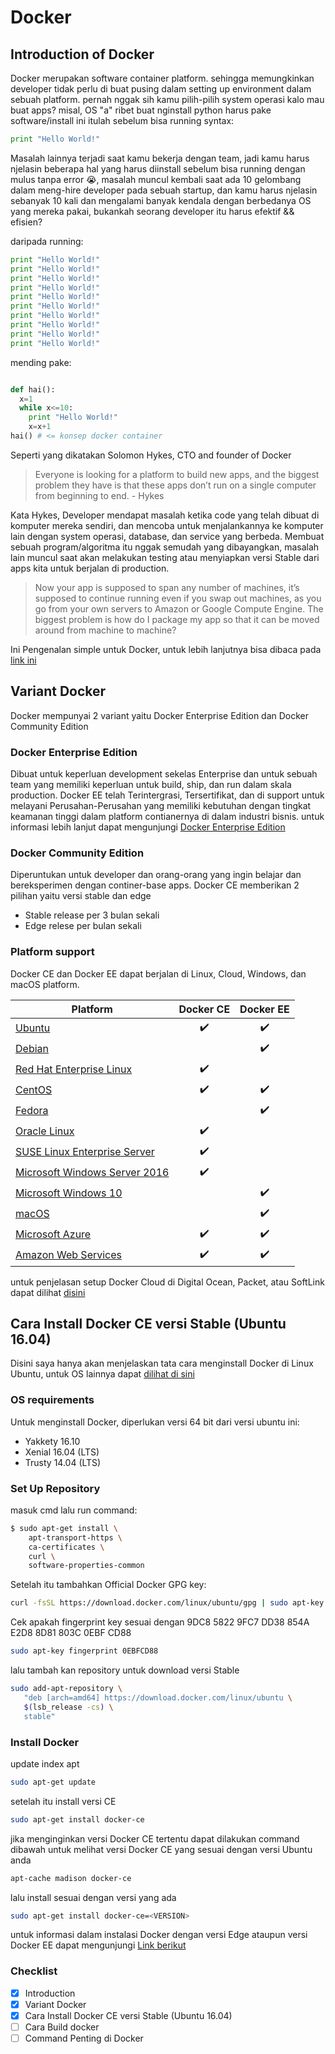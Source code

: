 # Docker

## Introduction of Docker
Docker merupakan software container platform. sehingga memungkinkan developer tidak perlu di buat pusing dalam setting up environment dalam sebuah platform. pernah nggak sih kamu pilih-pilih system operasi kalo mau buat apps? misal, OS "a" ribet buat nginstall python harus pake software/install ini itulah sebelum bisa running syntax:

```python
print "Hello World!"
```

Masalah lainnya terjadi saat kamu bekerja dengan team, jadi kamu harus njelasin beberapa hal yang harus diinstall sebelum bisa running dengan mulus tanpa error :sob:, masalah muncul kembali saat ada 10 gelombang dalam meng-hire developer pada sebuah startup, dan kamu harus njelasin sebanyak 10 kali dan mengalami banyak kendala dengan berbedanya OS yang mereka pakai, bukankah seorang developer itu harus efektif && efisien?

daripada running:

```python
print "Hello World!"
print "Hello World!"
print "Hello World!"
print "Hello World!"
print "Hello World!"
print "Hello World!"
print "Hello World!"
print "Hello World!"
print "Hello World!"
print "Hello World!"
```
mending pake:
```python

def hai():
  x=1
  while x<=10:
    print "Hello World!"
    x=x+1
hai() # <= konsep docker container
```

Seperti yang dikatakan Solomon Hykes, CTO and founder of Docker
>Everyone is looking for a platform to build new apps, and the biggest problem they have is that these apps don’t run on a single computer from beginning to end. - Hykes

Kata Hykes, Developer mendapat masalah ketika code yang telah dibuat di komputer mereka sendiri, dan mencoba untuk menjalankannya ke komputer lain dengan system operasi, database, dan service yang berbeda. Membuat sebuah program/algoritma itu nggak semudah yang dibayangkan, masalah lain muncul saat akan melakukan testing atau menyiapkan versi Stable dari apps kita untuk berjalan di production.

> Now your app is supposed to span any number of machines, it’s supposed to continue running even if you swap out machines, as you go from your own servers to Amazon or Google Compute Engine. The biggest problem is how do I package my app so that it can be moved around from machine to machine?

Ini Pengenalan simple untuk Docker, untuk lebih lanjutnya bisa dibaca pada [link ini](https://www.docker.com/what-docker)

## Variant Docker
Docker mempunyai 2 variant yaitu Docker Enterprise Edition dan Docker Community Edition

### Docker Enterprise Edition
Dibuat untuk keperluan development sekelas Enterprise dan untuk sebuah team yang memiliki keperluan untuk build, ship, dan run dalam skala production. Docker EE telah Terintergrasi, Tersertifikat, dan di support untuk melayani Perusahan-Perusahan yang memiliki kebutuhan dengan tingkat keamanan tinggi dalam platform contianernya di dalam industri bisnis. untuk informasi lebih lanjut dapat mengunjungi [Docker Enterprise Edition](https://www.docker.com/enterprise-edition/)
### Docker Community Edition
Diperuntukan untuk developer dan orang-orang yang ingin belajar dan bereksperimen dengan continer-base apps. Docker CE memberikan 2 pilihan yaitu versi stable dan edge
 - Stable release per 3 bulan sekali
 - Edge relese per bulan sekali

### Platform support 
Docker CE dan Docker EE dapat berjalan di Linux, Cloud, Windows, dan macOS platform. 

| Platform | Docker CE | Docker EE |
| --- | :---: | :---: |
| [Ubuntu](https://docs.docker.com/engine/installation/linux/ubuntu/) | :heavy_check_mark: | :heavy_check_mark: |
| [Debian](https://docs.docker.com/engine/installation/linux/debian/) | | :heavy_check_mark: |
| [Red Hat Enterprise Linux](https://docs.docker.com/engine/installation/linux/rhel/) | :heavy_check_mark: |  |
| [CentOS](https://docs.docker.com/engine/installation/linux/centos/) | :heavy_check_mark: | :heavy_check_mark: |
| [Fedora](https://docs.docker.com/engine/installation/linux/fedora/) |  | :heavy_check_mark: |
| [Oracle Linux](https://docs.docker.com/engine/installation/linux/oracle/) | :heavy_check_mark: |  |
| [SUSE Linux Enterprise Server](https://docs.docker.com/engine/installation/linux/suse/) | :heavy_check_mark: |  |		 
| [Microsoft Windows Server 2016](https://docs.microsoft.com/en-us/virtualization/windowscontainers/quick-start/quick-start-windows-server) | :heavy_check_mark: |  |
| [Microsoft Windows 10](https://docs.docker.com/docker-for-windows/) |  | :heavy_check_mark: |
| [macOS](https://docs.docker.com/docker-for-mac/) |  | :heavy_check_mark: |
| [Microsoft Azure](https://docs.docker.com/docker-for-azure/) | :heavy_check_mark: | :heavy_check_mark: |	
| [Amazon Web Services](https://docs.docker.com/docker-for-aws/) | :heavy_check_mark: | :heavy_check_mark: |

untuk penjelasan setup Docker Cloud di Digital Ocean, Packet, atau SoftLink dapat dilihat [disini](https://docs.docker.com/engine/installation/#on-docker-cloud)

## Cara Install Docker CE versi Stable (Ubuntu 16.04)
Disini saya hanya akan menjelaskan tata cara menginstall Docker di Linux Ubuntu, untuk OS lainnya dapat [dilihat di sini](https://docs.docker.com/engine/getstarted/step_one/)

### OS requirements
Untuk menginstall Docker, diperlukan versi 64 bit dari versi ubuntu ini:
- Yakkety 16.10
- Xenial 16.04 (LTS)
- Trusty 14.04 (LTS)

### Set Up Repository

masuk cmd lalu run command:

```sh
$ sudo apt-get install \
    apt-transport-https \
    ca-certificates \
    curl \
    software-properties-common
```

Setelah itu tambahkan Official Docker GPG key:

```sh
curl -fsSL https://download.docker.com/linux/ubuntu/gpg | sudo apt-key add -
```

Cek apakah fingerprint key sesuai dengan 9DC8 5822 9FC7 DD38 854A E2D8 8D81 803C 0EBF CD88

```sh
sudo apt-key fingerprint 0EBFCD88
```
lalu tambah kan repository untuk download versi Stable
```sh
sudo add-apt-repository \
   "deb [arch=amd64] https://download.docker.com/linux/ubuntu \
   $(lsb_release -cs) \
   stable"
```
### Install Docker

update index apt 
```sh
sudo apt-get update
```
setelah itu install versi CE

```sh
sudo apt-get install docker-ce
```

jika menginginkan versi Docker CE tertentu dapat dilakukan command dibawah untuk melihat versi Docker CE yang sesuai dengan versi Ubuntu anda 
```sh
apt-cache madison docker-ce
```

lalu install sesuai dengan versi yang ada
```sh
sudo apt-get install docker-ce=<VERSION>
```

untuk informasi dalam instalasi Docker dengan versi Edge ataupun versi Docker EE dapat mengunjungi [Link berikut](https://docs.docker.com/engine/installation/linux/ubuntu/)

### Checklist
- [x] Introduction
- [x] Variant Docker
- [x] Cara Install Docker CE versi Stable (Ubuntu 16.04)
- [ ] Cara Build docker
- [ ] Command Penting di Docker
